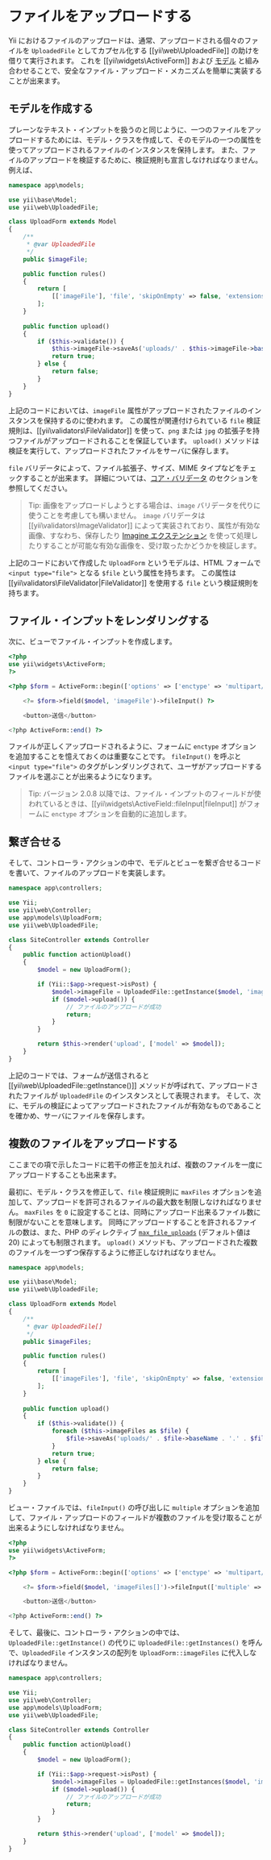 ファイルをアップロードする
==========================

Yii におけるファイルのアップロードは、通常、アップロードされる個々のファイルを `UploadedFile` としてカプセル化する [[yii\web\UploadedFile]] の助けを借りて実行されます。
これを [[yii\widgets\ActiveForm]] および [モデル](structure-models.md) と組み合わせることで、安全なファイル・アップロード・メカニズムを簡単に実装することが出来ます。


## モデルを作成する <span id="creating-models"></span>

プレーンなテキスト・インプットを扱うのと同じように、一つのファイルをアップロードするためには、モデル・クラスを作成して、そのモデルの一つの属性を使ってアップロードされるファイルのインスタンスを保持します。
また、ファイルのアップロードを検証するために、検証規則も宣言しなければなりません。
例えば、


```php
namespace app\models;

use yii\base\Model;
use yii\web\UploadedFile;

class UploadForm extends Model
{
    /**
     * @var UploadedFile
     */
    public $imageFile;

    public function rules()
    {
        return [
            [['imageFile'], 'file', 'skipOnEmpty' => false, 'extensions' => 'png, jpg'],
        ];
    }
    
    public function upload()
    {
        if ($this->validate()) {
            $this->imageFile->saveAs('uploads/' . $this->imageFile->baseName . '.' . $this->imageFile->extension);
            return true;
        } else {
            return false;
        }
    }
}
```

上記のコードにおいては、`imageFile` 属性がアップロードされたファイルのインスタンスを保持するのに使われます。
この属性が関連付けられている `file` 検証規則は、[[yii\validators\FileValidator]] を使って、`png` または `jpg` の拡張子を持つファイルがアップロードされることを保証しています。
`upload()` メソッドは検証を実行して、アップロードされたファイルをサーバに保存します。

`file` バリデータによって、ファイル拡張子、サイズ、MIME タイプなどをチェックすることが出来ます。
詳細については、[コア・バリデータ](tutorial-core-validators.md#file) のセクションを参照してください。

> Tip: 画像をアップロードしようとする場合は、`image` バリデータを代りに使うことを考慮しても構いません。
`image` バリデータは [[yii\validators\ImageValidator]] によって実装されており、属性が有効な画像、すなわち、保存したり [Imagine エクステンション](https://github.com/yiisoft/yii2-imagine) を使って処理したりすることが可能な有効な画像を、受け取ったかどうかを検証します。


上記のコードにおいて作成した `UploadForm` というモデルは、HTML フォームで `<input type="file">` となる `$file` という属性を持ちます。
この属性は [[yii\validators\FileValidator|FileValidator]] を使用する `file` という検証規則を持ちます。

## ファイル・インプットをレンダリングする <span id="rendering-file-input"></span>

次に、ビューでファイル・インプットを作成します。

```php
<?php
use yii\widgets\ActiveForm;
?>

<?php $form = ActiveForm::begin(['options' => ['enctype' => 'multipart/form-data']]) ?>

    <?= $form->field($model, 'imageFile')->fileInput() ?>

    <button>送信</button>

<?php ActiveForm::end() ?>
```

ファイルが正しくアップロードされるように、フォームに `enctype` オプションを追加することを憶えておくのは重要なことです。
`fileInput()` を呼ぶと `<input type="file">` のタグがレンダリングされて、ユーザがアップロードするファイルを選ぶことが出来るようになります。

> Tip: バージョン 2.0.8 以降では、ファイル・インプットのフィールドが使われているときは、[[yii\widgets\ActiveField::fileInput|fileInput]] がフォームに `enctype` オプションを自動的に追加します。


## 繋ぎ合せる <span id="wiring-up"></span>

そして、コントローラ・アクションの中で、モデルとビューを繋ぎ合せるコードを書いて、ファイルのアップロードを実装します。

```php
namespace app\controllers;

use Yii;
use yii\web\Controller;
use app\models\UploadForm;
use yii\web\UploadedFile;

class SiteController extends Controller
{
    public function actionUpload()
    {
        $model = new UploadForm();

        if (Yii::$app->request->isPost) {
            $model->imageFile = UploadedFile::getInstance($model, 'imageFile');
            if ($model->upload()) {
                // ファイルのアップロードが成功
                return;
            }
        }

        return $this->render('upload', ['model' => $model]);
    }
}
```

上記のコードでは、フォームが送信されると [[yii\web\UploadedFile::getInstance()]] メソッドが呼ばれて、アップロードされたファイルが `UploadedFile` のインスタンスとして表現されます。
そして、次に、モデルの検証によってアップロードされたファイルが有効なものであることを確かめ、サーバにファイルを保存します。


## 複数のファイルをアップロードする <span id="uploading-multiple-files"></span>

ここまでの項で示したコードに若干の修正を加えれば、複数のファイルを一度にアップロードすることも出来ます。

最初に、モデル・クラスを修正して、`file` 検証規則に `maxFiles` オプションを追加して、アップロードを許可されるファイルの最大数を制限しなければなりません。
`maxFiles` を `0` に設定することは、同時にアップロード出来るファイル数に制限がないことを意味します。
同時にアップロードすることを許されるファイルの数は、また、PHP のディレクティブ [`max_file_uploads`](http://php.net/manual/ja/ini.core.php#ini.max-file-uploads) (デフォルト値は 20) によっても制限されます。
`upload()` メソッドも、アップロードされた複数のファイルを一つずつ保存するように修正しなければなりません。

```php
namespace app\models;

use yii\base\Model;
use yii\web\UploadedFile;

class UploadForm extends Model
{
    /**
     * @var UploadedFile[]
     */
    public $imageFiles;

    public function rules()
    {
        return [
            [['imageFiles'], 'file', 'skipOnEmpty' => false, 'extensions' => 'png, jpg', 'maxFiles' => 4],
        ];
    }
    
    public function upload()
    {
        if ($this->validate()) { 
            foreach ($this->imageFiles as $file) {
                $file->saveAs('uploads/' . $file->baseName . '.' . $file->extension);
            }
            return true;
        } else {
            return false;
        }
    }
}
```

ビュー・ファイルでは、`fileInput()` の呼び出しに `multiple` オプションを追加して、ファイル・アップロードのフィールドが複数のファイルを受け取ることが出来るようにしなければなりません。

```php
<?php
use yii\widgets\ActiveForm;
?>

<?php $form = ActiveForm::begin(['options' => ['enctype' => 'multipart/form-data']]) ?>

    <?= $form->field($model, 'imageFiles[]')->fileInput(['multiple' => true, 'accept' => 'image/*']) ?>

    <button>送信</button>

<?php ActiveForm::end() ?>
```

そして、最後に、コントローラ・アクションの中では、`UploadedFile::getInstance()` の代りに `UploadedFile::getInstances()` を呼んで、`UploadedFile` インスタンスの配列を `UploadForm::imageFiles` に代入しなければなりません。

```php
namespace app\controllers;

use Yii;
use yii\web\Controller;
use app\models\UploadForm;
use yii\web\UploadedFile;

class SiteController extends Controller
{
    public function actionUpload()
    {
        $model = new UploadForm();

        if (Yii::$app->request->isPost) {
            $model->imageFiles = UploadedFile::getInstances($model, 'imageFiles');
            if ($model->upload()) {
                // ファイルのアップロードが成功
                return;
            }
        }

        return $this->render('upload', ['model' => $model]);
    }
}
```
